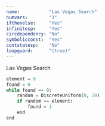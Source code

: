 ```yaml
---
name:           "Las Vegas Search"
numvars:        "3"
ifthenelse:     "Yes"
infinitesp:     "Yes"
circdependency: "No"
symbolicconst:  "Yes"
contstatesp:    "No"
loopguard:      "(true)"
---
```


Las Vegas Search

```python
element = 0
found = 0
while found == 0:
    random = DiscreteUniform(0, 20)
    if random == element:
        found = 1
    end
end
```
